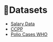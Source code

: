 # :cherries:Datasets
<!--ts-->
  * [Salary Data](https://www.kaggle.com/karthickveerakumar/salary-data-simple-linear-regression)
  * [CCPP](http://archive.ics.uci.edu/ml/datasets/Combined+Cycle+Power+Plant)
  * [Polio Cases WHO](https://apps.who.int/immunization_monitoring/globalsummary/countries?countrycriteria%5Bcountry%5D%5B%5D=BRA&commit=OK)
<!--te-->
